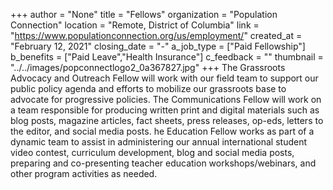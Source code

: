+++
author = "None"
title = "Fellows"
organization = "Population Connection"
location = "Remote, District of Columbia"
link = "https://www.populationconnection.org/us/employment/"
created_at = "February 12, 2021"
closing_date = "-"
a_job_type = ["Paid Fellowship"]
b_benefits = ["Paid Leave","Health Insurance"]
c_feedback = ""
thumbnail = "../../images/popconnectlogo2_0a367827.jpg"
+++
The Grassroots Advocacy and Outreach Fellow will work with our field team to support our public policy agenda and efforts to mobilize our grassroots base to advocate for progressive policies. The Communications Fellow will work on a team responsible for producing written print and digital materials such as blog posts, magazine articles, fact sheets, press releases, op-eds, letters to the editor, and social media posts. he Education Fellow works as part of a dynamic team to assist in administering our annual international student video contest, curriculum development, blog and social media posts, preparing and co-presenting teacher education workshops/webinars, and other program activities as needed. 